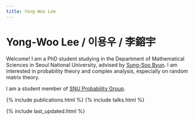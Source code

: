 ```yaml
---
title: Yong-Woo Lee
---
```


# Yong-Woo Lee / 이용우 / 李鎔宇

Welcome! I am a PhD student studying in the Department of Mathematical Sciences in Seoul National University, advised by [Sung-Soo Byun](https://sites.google.com/view/sungsoobyun/welcome). I am interested in probability theory and complex analysis, especially on random matrix theory.

I am a student member of [SNU Probability Group](https://sites.google.com/view/snuprob/).

{% include publications.html %}
{% include talks.html %}

{% include last_updated.html %}
